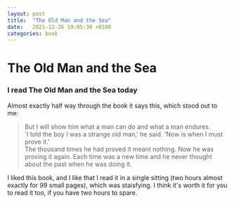 ```yaml
---
layout: post
title:  "The Old Man and the Sea"
date:   2021-12-26 19:05:30 +0100
categories: book
---
```


# The Old Man and the Sea


### I read The Old Man and the Sea today

Almost exactly half way through the book it says this, which stood out to me: 

> But I will show him what a man can do and what a man endures.\
> 'I told the boy I was a strange old man,' he said. 'Now is when I must prove it.'\
> The thousand times he had proved it meant nothing. Now he was proving it again. Each time was a new time and he never thought about the past when he was doing it. 

I liked this book, and I like that I read it in a single sitting (two hours almost exactly for 99 small pages), which was staisfying. I think it's worth it for you to read it too, if you have two hours to spare. 

